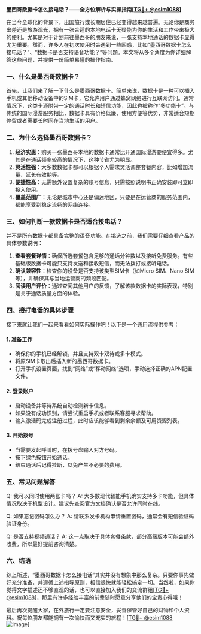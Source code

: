 **墨西哥数据卡怎么接电话？——全方位解析与实操指南[[TG💪+ @esim1088](https://t.me/s/esim1088)]**

在当今全球化的背景下，出国旅行或长期居住已经变得越来越普遍。无论你是商务出差还是旅游观光，拥有一张合适的本地电话卡无疑能为你的生活和工作带来极大的便利。尤其是对于计划前往墨西哥的朋友来说，一张支持本地通话的数据卡显得尤为重要。然而，许多人在初次使用时会遇到一些困惑，比如“墨西哥数据卡怎么接电话？”、“数据卡是否支持语音功能？”等问题。本文将从多个角度为你详细解答这些问题，并提供一份简单易懂的操作指南。

### 一、什么是墨西哥数据卡？

首先，让我们来了解一下什么是墨西哥数据卡。简单来说，数据卡是一种可以插入手机或其他移动设备中的SIM卡，它允许用户通过蜂窝网络进行互联网访问。通常情况下，这类卡还附带一定的通话时长和短信功能，因此也被称作“多功能卡”。与传统的国际漫游服务相比，数据卡具有价格低廉、使用方便等优势，非常适合短期停留或者需要长时间在当地生活的用户。

### 二、为什么选择墨西哥数据卡？

1. **经济实惠**：购买一张墨西哥本地的数据卡通常比开通国际漫游要便宜得多。尤其是在通话频率较高的情况下，这种节省尤为明显。
2. **灵活性强**：大多数数据卡都可以根据个人需求灵活调整套餐内容，比如增加流量、延长有效期等。
3. **便捷性高**：无需额外设置复杂的账号信息，只需按照说明书正确安装即可立即投入使用。
4. **覆盖范围广**：无论是城市中心还是偏远地区，只要是在运营商的服务范围内，都能享受到稳定流畅的网络连接。

### 三、如何判断一款数据卡是否适合接电话？

并不是所有数据卡都具备完整的语音功能。在挑选之前，我们需要仔细查看产品的具体参数说明：

1. **查看套餐详情**：确保所选套餐包含足够的通话分钟数以及接听免费服务。有些基础版数据卡可能只支持发送和接收短信，而无法拨打或接听电话。
2. **确认兼容性**：检查你的设备是否支持该类型SIM卡（如Micro SIM、Nano SIM等），并确保其与当地运营商的频段匹配。
3. **阅读用户评价**：通过查阅其他用户的反馈，了解该款数据卡的实际表现，特别是关于通话质量方面的体验。

### 四、接打电话的具体步骤

接下来就让我们一起来看看如何实际操作吧！以下是一个通用流程供参考：

#### 1. 准备工作
- 确保你的手机已经解锁，并且支持双卡双待或多卡模式。
- 将原SIM卡取出后插入新的墨西哥数据卡。
- 打开手机设置页面，找到“网络”或“移动网络”选项，手动选择正确的APN配置文件。

#### 2. 登录账户
- 启动设备并等待系统自动检测新卡信息。
- 如果没有成功识别，请尝试重启手机或者联系客服寻求帮助。
- 输入激活码完成注册过程，此时应该能够看到剩余余额及可用资源列表。

#### 3. 开始拨号
- 当需要发起呼叫时，在拨号盘输入对方号码。
- 按下绿色按钮开始通话。
- 结束通话后记得挂断，以免产生不必要的费用。

### 五、常见问题解答

Q: 我可以同时使用两张卡吗？
A: 大多数现代智能手机确实支持多卡功能，但具体情况取决于机型设计。建议先查阅官方文档确认是否允许同时在线。

Q: 如果忘记密码怎么办？
A: 请联系发卡机构申请重置密码，通常会有短信验证码验证身份。

Q: 是否支持视频通话？
A: 这一点取决于具体套餐条款，部分高级版本可能会额外收费，所以最好提前咨询清楚。

### 六、结语

综上所述，“墨西哥数据卡怎么接电话”其实并没有想象中那么复杂。只要你事先做好充分准备，并遵循上述指导原则，相信很快就能轻松搞定一切。当然啦，如果你觉得文字描述还不够直观的话，也可以直接加入我们的交流群组[[TG💪+ @esim1088](https://t.me/s/esim1088)]，那里有许多经验丰富的前辈随时愿意分享他们的宝贵心得哦！

最后再次提醒大家，在外旅行一定要注意安全，妥善保管好自己的财物和个人资料。祝每位朋友都能拥有一次愉快而又充实的旅程！[[TG💪+ @esim1088](https://t.me/s/esim1088) ![Image](https://i.postimg.cc/4NQfJmqS/Snipaste-2025-05-13-00-14-12.png)]